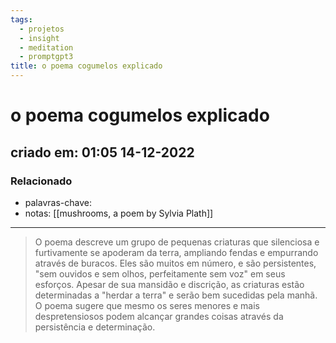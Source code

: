 ```yaml
---
tags:
  - projetos
  - insight
  - meditation
  - promptgpt3
title: o poema cogumelos explicado
---
```


# o poema cogumelos explicado

## criado em: 01:05 14-12-2022

### Relacionado

- palavras-chave: 
- notas: [[mushrooms, a poem by Sylvia Plath]]
---

>O poema descreve um grupo de pequenas criaturas que silenciosa e furtivamente se apoderam da terra, ampliando fendas e empurrando através de buracos. Eles são muitos em número, e são persistentes, "sem ouvidos e sem olhos, perfeitamente sem voz" em seus esforços. Apesar de sua mansidão e discrição, as criaturas estão determinadas a "herdar a terra" e serão bem sucedidas pela manhã. O poema sugere que mesmo os seres menores e mais despretensiosos podem alcançar grandes coisas através da persistência e determinação.
